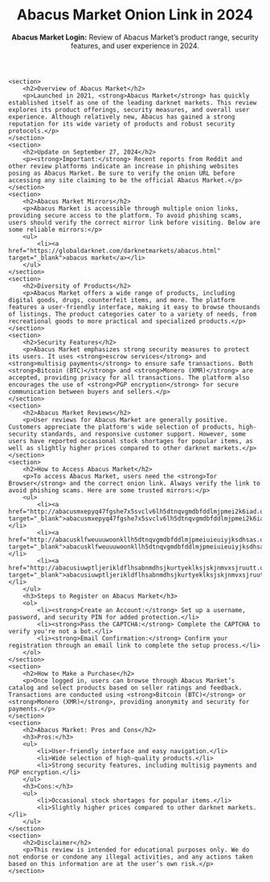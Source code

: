 <body>
    <header>
        <h1>Abacus Market Onion Link in 2024</h1>
        <p><strong>Abacus Market Login:</strong> Review of Abacus Market’s product range, security features, and user experience in 2024.</p>
    </header>

    <section>
        <h2>Overview of Abacus Market</h2>
        <p>Launched in 2021, <strong>Abacus Market</strong> has quickly established itself as one of the leading darknet markets. This review explores its product offerings, security measures, and overall user experience. Although relatively new, Abacus has gained a strong reputation for its wide variety of products and robust security protocols.</p>
    </section>
    <section>
        <h2>Update on September 27, 2024</h2>
        <p><strong>Important:</strong> Recent reports from Reddit and other review platforms indicate an increase in phishing websites posing as Abacus Market. Be sure to verify the onion URL before accessing any site claiming to be the official Abacus Market.</p>
    </section>
    <section>
        <h2>Abacus Market Mirrors</h2>
        <p>Abacus Market is accessible through multiple onion links, providing secure access to the platform. To avoid phishing scams, users should verify the correct mirror link before visiting. Below are some reliable mirrors:</p>
        <ul>
            <li><a href="https://globaldarknet.com/darknetmarkets/abacus.html" target="_blank">abacus market</a></li>
        </ul>
    </section>
    <section>
        <h2>Diversity of Products</h2>
        <p>Abacus Market offers a wide range of products, including digital goods, drugs, counterfeit items, and more. The platform features a user-friendly interface, making it easy to browse thousands of listings. The product categories cater to a variety of needs, from recreational goods to more practical and specialized products.</p>
    </section>
    <section>
        <h2>Security Features</h2>
        <p>Abacus Market emphasizes strong security measures to protect its users. It uses <strong>escrow services</strong> and <strong>multisig payments</strong> to ensure safe transactions. Both <strong>Bitcoin (BTC)</strong> and <strong>Monero (XMR)</strong> are accepted, providing privacy for all transactions. The platform also encourages the use of <strong>PGP encryption</strong> for secure communication between buyers and sellers.</p>
    </section>
    <section>
        <h2>Abacus Market Reviews</h2>
        <p>User reviews for Abacus Market are generally positive. Customers appreciate the platform's wide selection of products, high-security standards, and responsive customer support. However, some users have reported occasional stock shortages for popular items, as well as slightly higher prices compared to other darknet markets.</p>
    </section>
    <section>
        <h2>How to Access Abacus Market</h2>
        <p>To access Abacus Market, users need the <strong>Tor Browser</strong> and the correct onion link. Always verify the link to avoid phishing scams. Here are some trusted mirrors:</p>
        <ul>
            <li><a href="http://abacusmxepyq47fgshe7x5svclv6lh5dtnqvgmdbfddlmjpmei2k6iad.onion" target="_blank">abacusmxepyq47fgshe7x5svclv6lh5dtnqvgmdbfddlmjpmei2k6iad.onion</a></li>
            <li><a href="http://abacusklfweuuuwoonkllh5dtnqvgmdbfddlmjpmeiuieuiyjksdhsas.onion" target="_blank">abacusklfweuuuwoonkllh5dtnqvgmdbfddlmjpmeiuieuiyjksdhsas.onion</a></li>
            <li><a href="http://abacusiuwptljerikldflhsabnmdhsjkurtyeklksjskjnmvxsjruutt.onion" target="_blank">abacusiuwptljerikldflhsabnmdhsjkurtyeklksjskjnmvxsjruutt.onion</a></li>
        </ul>
        <h3>Steps to Register on Abacus Market</h3>
        <ol>
            <li><strong>Create an Account:</strong> Set up a username, password, and security PIN for added protection.</li>
            <li><strong>Pass the CAPTCHA:</strong> Complete the CAPTCHA to verify you're not a bot.</li>
            <li><strong>Email Confirmation:</strong> Confirm your registration through an email link to complete the setup process.</li>
        </ol>
    </section>
    <section>
        <h2>How to Make a Purchase</h2>
        <p>Once logged in, users can browse through Abacus Market’s catalog and select products based on seller ratings and feedback. Transactions are conducted using <strong>Bitcoin (BTC)</strong> or <strong>Monero (XMR)</strong>, providing anonymity and security for payments.</p>
    </section>
    <section>
        <h2>Abacus Market: Pros and Cons</h2>
        <h3>Pros:</h3>
        <ul>
            <li>User-friendly interface and easy navigation.</li>
            <li>Wide selection of high-quality products.</li>
            <li>Strong security features, including multisig payments and PGP encryption.</li>
        </ul>
        <h3>Cons:</h3>
        <ul>
            <li>Occasional stock shortages for popular items.</li>
            <li>Slightly higher prices compared to other darknet markets.</li>
        </ul>
    </section>
    <section>
        <h2>Disclaimer</h2>
        <p>This review is intended for educational purposes only. We do not endorse or condone any illegal activities, and any actions taken based on this information are at the user’s own risk.</p>
    </section>
</body>
